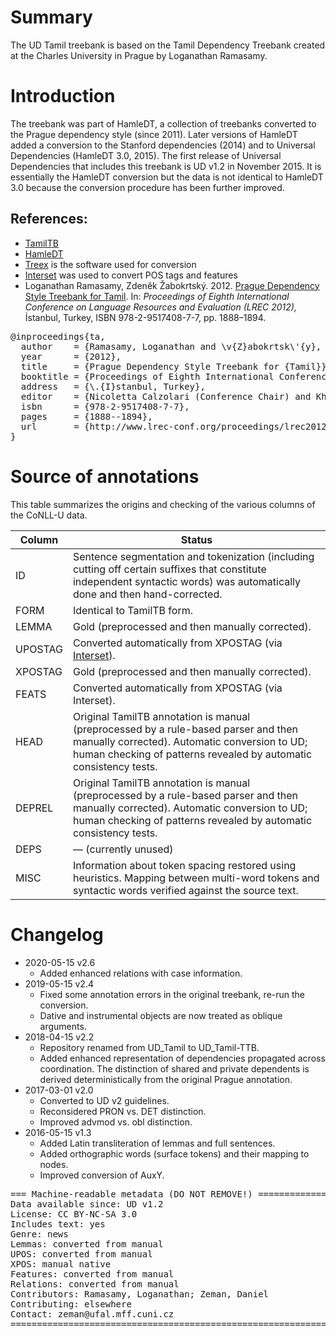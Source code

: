 # Summary

The UD Tamil treebank is based on the Tamil Dependency Treebank created at the
Charles University in Prague by Loganathan Ramasamy.


# Introduction

The treebank was part of
HamleDT, a collection of treebanks converted to the Prague dependency style
(since 2011). Later versions of HamleDT added a conversion to the Stanford
dependencies (2014) and to Universal Dependencies (HamleDT 3.0, 2015). The
first release of Universal Dependencies that includes this treebank is UD v1.2
in November 2015. It is essentially the HamleDT conversion but the data is not
identical to HamleDT 3.0 because the conversion procedure has been further
improved.

## References:

* [TamilTB](http://ufal.mff.cuni.cz/~ramasamy/tamiltb/0.1/)
* [HamleDT](http://ufal.mff.cuni.cz/hamledt)
* [Treex](http://ufal.mff.cuni.cz/treex) is the software used for conversion
* [Interset](http://ufal.mff.cuni.cz/interset) was used to convert POS tags and features
* Loganathan Ramasamy, Zdeněk Žabokrtský. 2012.
  [Prague Dependency Style Treebank for Tamil](http://www.lrec-conf.org/proceedings/lrec2012/summaries/456.html).
  In: *Proceedings of Eighth International Conference on Language Resources and Evaluation (LREC 2012),*
  İstanbul, Turkey, ISBN 978-2-9517408-7-7, pp. 1888–1894.

<pre>
@inproceedings{ta,
  author    = {Ramasamy, Loganathan and \v{Z}abokrtsk\'{y}, Zden\v{e}k},
  year      = {2012},
  title     = {Prague Dependency Style Treebank for {Tamil}},
  booktitle = {Proceedings of Eighth International Conference on Language Resources and Evaluation ({LREC} 2012)},
  address   = {\.{I}stanbul, Turkey},
  editor    = {Nicoletta Calzolari (Conference Chair) and Khalid Choukri and Thierry Declerck and Mehmet Uğur Doğan and Bente Maegaard and Joseph Mariani and Asuncion Moreno and Jan Odijk and Stelios Piperidis},
  isbn      = {978-2-9517408-7-7},
  pages     = {1888--1894},
  url       = {http://www.lrec-conf.org/proceedings/lrec2012/summaries/456.html}
}
</pre>


# Source of annotations

This table summarizes the origins and checking of the various columns of the CoNLL-U data.

| Column | Status |
| ------ | ------ |
| ID | Sentence segmentation and tokenization (including cutting off certain suffixes that constitute independent syntactic words) was automatically done and then hand-corrected. |
| FORM | Identical to TamilTB form. |
| LEMMA | Gold (preprocessed and then manually corrected). |
| UPOSTAG | Converted automatically from XPOSTAG (via [Interset](https://ufal.mff.cuni.cz/interset)). |
| XPOSTAG | Gold (preprocessed and then manually corrected). |
| FEATS | Converted automatically from XPOSTAG (via Interset). |
| HEAD | Original TamilTB annotation is manual (preprocessed by a rule-based parser and then manually corrected). Automatic conversion to UD; human checking of patterns revealed by automatic consistency tests. |
| DEPREL | Original TamilTB annotation is manual (preprocessed by a rule-based parser and then manually corrected). Automatic conversion to UD; human checking of patterns revealed by automatic consistency tests. |
| DEPS | &mdash; (currently unused) |
| MISC | Information about token spacing restored using heuristics. Mapping between multi-word tokens and syntactic words verified against the source text. |


# Changelog

* 2020-05-15 v2.6
  * Added enhanced relations with case information.
* 2019-05-15 v2.4
  * Fixed some annotation errors in the original treebank, re-run the conversion.
  * Dative and instrumental objects are now treated as oblique arguments.
* 2018-04-15 v2.2
  * Repository renamed from UD_Tamil to UD_Tamil-TTB.
  * Added enhanced representation of dependencies propagated across coordination.
    The distinction of shared and private dependents is derived deterministically from the original Prague annotation.
* 2017-03-01 v2.0
  * Converted to UD v2 guidelines.
  * Reconsidered PRON vs. DET distinction.
  * Improved advmod vs. obl distinction.
* 2016-05-15 v1.3
  * Added Latin transliteration of lemmas and full sentences.
  * Added orthographic words (surface tokens) and their mapping to nodes.
  * Improved conversion of AuxY.


<pre>
=== Machine-readable metadata (DO NOT REMOVE!) ================================
Data available since: UD v1.2
License: CC BY-NC-SA 3.0
Includes text: yes
Genre: news
Lemmas: converted from manual
UPOS: converted from manual
XPOS: manual native
Features: converted from manual
Relations: converted from manual
Contributors: Ramasamy, Loganathan; Zeman, Daniel
Contributing: elsewhere
Contact: zeman@ufal.mff.cuni.cz
===============================================================================
</pre>
